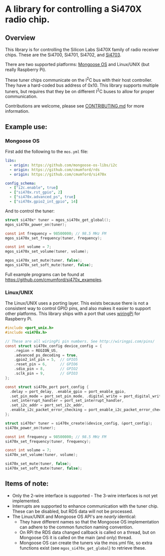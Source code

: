 # A library for controlling a Si470X radio chip.

## Overview

This library is for controlling the Silicon Labs Si470X family of radio
receiver chips.  These are the Si4700, Si4701, Si4702, and
[Si4703](https://www.silabs.com/audio-and-radio/fm-radios/si4702-03-radio-receivers/device.si4703).

There are two supported platforms: [Mongoose OS](https://mongoose-os.com/) and
Linux/UNIX (but really Raspberry Pi).

These tuner chips communicate on the I<sup>2</sup>C bus with their host
controller. They have a hard-coded bus address of 0x10. This library
supports multiple tuners, but requires that they be on different I<sup>2</sup>C
buses to allow for proper communication.

Contributions are welcome, please see [CONTRIBUTING.md](CONTRIBUTING.md)
for more information.

## Example use:

### Mongoose OS

First add the following to the `mos.yml` file:

```yaml
libs:
  - origin: https://github.com/mongoose-os-libs/i2c
  - origin: https://github.com/cmumford/rds
  - origin: https://github.com/cmumford/si470x

config_schema:
  - ["i2c.enable", true]
  - ["si470x.rst_gpio", 2]
  - ["si470x.advanced_ps", true]
  - ["si470x.gpio2_int_gpio", 14]
```

And to control the tuner:

```c
struct si470x* tuner = mgos_si470x_get_global();
mgos_si470x_power_on(tuner);

const int frequency = 98500000; // 98.5 MHz FM
mgos_si470x_set_frequency(tuner, frequency);

const int volume = 7;
mgos_si470x_set_volume(tuner, volume);

mgos_si470x_set_mute(tuner, false);
mgos_si470x_set_soft_mute(tuner, false);
```

Full example programs can be found at https://github.com/cmumford/si470x_examples.

### Linux/UNIX

The Linux/UNIX uses a porting layer. This exists because there
is not a consistent way to control GPIO pins, and also makes it
easier to support other platforms. This library ships with a
port that uses [wiringPi](http://wiringpi.com) for Raspberry Pi.

```c
#include <port_unix.h>
#include <si470x.h>

// These are all wiringPi pin numbers. See http://wiringpi.com/pins/
const struct si470x_config device_config = {
    .region = REGION_US,
    .advanced_ps_decoding = true,
    .gpio2_int_pin = 5,  // GPIO5
    .reset_pin = 6,      // GPIO6
    .sdio_pin = 8,       // GPIO2
    .sclk_pin = 9,       // GPIO3
};

const struct si470x_port port_config {
  .delay = port_delay, .enable_gpio = port_enable_gpio,
  .set_pin_mode = port_set_pin_mode, .digital_write = port_digital_write,
  .set_interrupt_handler = port_set_interrupt_handler,
  .set_i2c_addr = port_set_i2c_addr,
  .enable_i2c_packet_error_checking = port_enable_i2c_packet_error_checking
};

struct si470x* tuner = si470x_create(&device_config, &port_config);
si470x_power_on(tuner);

const int frequency = 98500000; // 98.5 MHz FM
si470x_set_frequency(tuner, frequency);

const int volume = 7;
si470x_set_volume(tuner, volume);

si470x_set_mute(tuner, false);
si470x_set_soft_mute(tuner, false);
```

## Items of note:

* Only the 2-wire interface is supported - The 3-wire interfaces is not
  yet implemented.
* Interrupts are supported to enhance communication with the tuner chip.
  These can be disabled, but RDS data will not be processed.
* The Linux/UNIX and Mongoose OS API's are *nearly* identical:
  * They have different names so that the Mongoose OS implementation
    can adhere to the common function naming convention.
  * On RPi the RDS data changed callback is called on a thread, but on
    Mongoose OS it is called on the main (and only) thread.
  * Mongoose OS can create the tuners via the mos.yml file, so extra
    functions exist (see `mgos_si470x_get_global`) to retrieve these.
